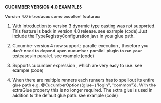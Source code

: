 **CUCUMBER VERSION 4.0 EXAMPLES**

Version 4.0 introduces some excellent features:

1. With introduction to version 3 dynamic type casting was not supported.
   This feature is back in version 4.0 release.
   see example (code).Just include the TypeRegistryConfiguration.java in your glue path.
   
2. Cucumber version 4 now supports parallel execution , therefore you don't need to depend upon cucumber-parallel-plugin
    to run your testcases in parallel. see example (code)
    
3. Supports cucumber expression , which are very easy to use. see example (code)

4. When there are multiple runners each runners has to spell out its entire glue path e.g. @CucumberOptions(glue={"login", "common"}). With   the extraGlue property this is no longer required. The extra glue is used in addition to the default glue path. see example (code) 
